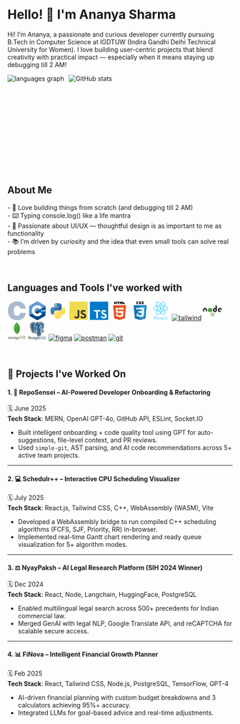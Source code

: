 <h1 align="left">Hello! 👋 I'm Ananya Sharma</h1>

<p align="left">
Hi! I’m Ananya, a passionate and curious developer currently pursuing B.Tech in Computer Science at IGDTUW (Indira Gandhi Delhi Technical University for Women). I love building user-centric projects that blend creativity with practical impact — especially when it means staying up debugging till 2 AM!
</p>

<div style="display: flex; align-items: flex-start; gap: 10px;">
  <img src="https://github-readme-stats.vercel.app/api/top-langs?username=ananya-sh30&locale=en&hide_title=false&layout=compact&card_width=320&langs_count=6&theme=dracula&hide_border=false&order=2" height="200" alt="languages graph" />
  <img src="https://github-readme-stats.vercel.app/api?username=ananya-sh30&show_icons=true&theme=dracula&hide_border=false&locale=en&hide_rank=true" height="200" alt="GitHub stats" />
</div>

<br/>

## About Me

<p align="left">- 🧠 Love building things from scratch (and debugging till 2 AM)<br>- ⌨️ Typing console.log() like a life mantra<br>- 🎨 Passionate about UI/UX — thoughtful design is as important to me as functionality<br>- 📚 I’m driven by curiosity and the idea that even small tools can solve real problems</p>


<br/>
<h2>Languages and Tools I've worked with</h2>
<p><a target="_blank" href="https://raw.githubusercontent.com/devicons/devicon/master/icons/c/c-original.svg" style="display: inline-block;"><img src="https://raw.githubusercontent.com/devicons/devicon/master/icons/c/c-original.svg" alt="c" width="42" height="42" /></a>
<a target="_blank" href="https://raw.githubusercontent.com/devicons/devicon/master/icons/cplusplus/cplusplus-original.svg" style="display: inline-block;"><img src="https://raw.githubusercontent.com/devicons/devicon/master/icons/cplusplus/cplusplus-original.svg" alt="cplusplus" width="42" height="42" /></a>
<a target="_blank" href="https://raw.githubusercontent.com/devicons/devicon/master/icons/python/python-original.svg" style="display: inline-block;"><img src="https://raw.githubusercontent.com/devicons/devicon/master/icons/python/python-original.svg" alt="python" width="42" height="42" /></a>
<a target="_blank" href="https://raw.githubusercontent.com/devicons/devicon/master/icons/javascript/javascript-original.svg" style="display: inline-block;"><img src="https://raw.githubusercontent.com/devicons/devicon/master/icons/javascript/javascript-original.svg" alt="javascript" width="42" height="42" /></a>
<a target="_blank" href="https://raw.githubusercontent.com/devicons/devicon/master/icons/typescript/typescript-original.svg" style="display: inline-block;"><img src="https://raw.githubusercontent.com/devicons/devicon/master/icons/typescript/typescript-original.svg" alt="typescript" width="42" height="42" /></a>
<a target="_blank" href="https://raw.githubusercontent.com/devicons/devicon/master/icons/html5/html5-original-wordmark.svg" style="display: inline-block;"><img src="https://raw.githubusercontent.com/devicons/devicon/master/icons/html5/html5-original-wordmark.svg" alt="html5" width="42" height="42" /></a>
<a target="_blank" href="https://raw.githubusercontent.com/devicons/devicon/master/icons/css3/css3-original-wordmark.svg" style="display: inline-block;"><img src="https://raw.githubusercontent.com/devicons/devicon/master/icons/css3/css3-original-wordmark.svg" alt="css3" width="42" height="42" /></a>
<a target="_blank" href="https://raw.githubusercontent.com/devicons/devicon/master/icons/react/react-original-wordmark.svg" style="display: inline-block;"><img src="https://raw.githubusercontent.com/devicons/devicon/master/icons/react/react-original-wordmark.svg" alt="react" width="42" height="42" /></a>
<a target="_blank" href="https://www.vectorlogo.zone/logos/tailwindcss/tailwindcss-icon.svg" style="display: inline-block;"><img src="https://www.vectorlogo.zone/logos/tailwindcss/tailwindcss-icon.svg" alt="tailwind" width="42" height="42" /></a>
<a target="_blank" href="https://raw.githubusercontent.com/devicons/devicon/master/icons/nodejs/nodejs-original-wordmark.svg" style="display: inline-block;"><img src="https://raw.githubusercontent.com/devicons/devicon/master/icons/nodejs/nodejs-original-wordmark.svg" alt="nodejs" width="42" height="42" /></a>
<a target="_blank" href="https://raw.githubusercontent.com/devicons/devicon/master/icons/mongodb/mongodb-original-wordmark.svg" style="display: inline-block;"><img src="https://raw.githubusercontent.com/devicons/devicon/master/icons/mongodb/mongodb-original-wordmark.svg" alt="mongodb" width="42" height="42" /></a>
<a target="_blank" href="https://raw.githubusercontent.com/devicons/devicon/master/icons/postgresql/postgresql-original-wordmark.svg" style="display: inline-block;"><img src="https://raw.githubusercontent.com/devicons/devicon/master/icons/postgresql/postgresql-original-wordmark.svg" alt="postgresql" width="42" height="42" /></a>
<a target="_blank" href="https://www.vectorlogo.zone/logos/figma/figma-icon.svg" style="display: inline-block;"><img src="https://www.vectorlogo.zone/logos/figma/figma-icon.svg" alt="figma" width="42" height="42" /></a>
<a target="_blank" href="https://www.vectorlogo.zone/logos/getpostman/getpostman-icon.svg" style="display: inline-block;"><img src="https://www.vectorlogo.zone/logos/getpostman/getpostman-icon.svg" alt="postman" width="42" height="42" /></a>
<a target="_blank" href="https://www.vectorlogo.zone/logos/git-scm/git-scm-icon.svg" style="display: inline-block;"><img src="https://www.vectorlogo.zone/logos/git-scm/git-scm-icon.svg" alt="git" width="42" height="42" /></a></p>

<br/>

## 📁 Projects I've Worked On


#### 1. 🧠 RepoSensei – AI-Powered Developer Onboarding & Refactoring

🗓️ June 2025  
**Tech Stack**: MERN, OpenAI GPT-4o, GitHub API, ESLint, Socket.IO  

- Built intelligent onboarding + code quality tool using GPT for auto-suggestions, file-level context, and PR reviews.
- Used `simple-git`, AST parsing, and AI code recommendations across 5+ active team projects.

---

#### 2. 💻 Schedulr++ – Interactive CPU Scheduling Visualizer

🗓️ July 2025  
**Tech Stack**: React.js, Tailwind CSS, C++, WebAssembly (WASM), Vite  

- Developed a WebAssembly bridge to run compiled C++ scheduling algorithms (FCFS, SJF, Priority, RR) in-browser.
- Implemented real-time Gantt chart rendering and ready queue visualization for 5+ algorithm modes.


---

#### 3. ⚖️ NyayPaksh – AI Legal Research Platform (SIH 2024 Winner)

🗓️ Dec 2024  
**Tech Stack**: React, Node, Langchain, HuggingFace, PostgreSQL  

- Enabled multilingual legal search across 500+ precedents for Indian commercial law.
- Merged GenAI with legal NLP, Google Translate API, and reCAPTCHA for scalable secure access.
  
---

#### 4. 📊 FiNova – Intelligent Financial Growth Planner

🗓️ Feb 2025  
**Tech Stack**: React, Tailwind CSS, Node.js, PostgreSQL, TensorFlow, GPT-4  

- AI-driven financial planning with custom budget breakdowns and 3 calculators achieving 95%+ accuracy.
- Integrated LLMs for goal-based advice and real-time adjustments.


<br/>


